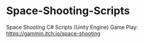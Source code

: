 # Space-Shooting-Scripts
Space Shooting C# Scripts (Unity Engine)
Game Play: https://gammin.itch.io/space-shooting
